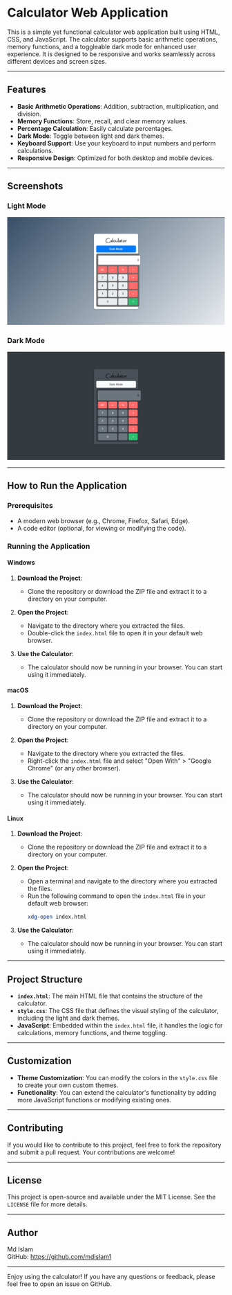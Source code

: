 # Calculator Web Application

This is a simple yet functional calculator web application built using HTML, CSS, and JavaScript. The calculator supports basic arithmetic operations, memory functions, and a toggleable dark mode for enhanced user experience. It is designed to be responsive and works seamlessly across different devices and screen sizes.

---

## Features

- **Basic Arithmetic Operations**: Addition, subtraction, multiplication, and division.
- **Memory Functions**: Store, recall, and clear memory values.
- **Percentage Calculation**: Easily calculate percentages.
- **Dark Mode**: Toggle between light and dark themes.
- **Keyboard Support**: Use your keyboard to input numbers and perform calculations.
- **Responsive Design**: Optimized for both desktop and mobile devices.

---

## Screenshots

### Light Mode
![Light Mode Screenshot](Screenshots/Screenshot_Light_Mode.png)

### Dark Mode
![Dark Mode Screenshot](Screenshots/Screenshot_Dark_Mode.png)

---

## How to Run the Application

### Prerequisites

- A modern web browser (e.g., Chrome, Firefox, Safari, Edge).
- A code editor (optional, for viewing or modifying the code).

### Running the Application

#### Windows

1. **Download the Project**:
   - Clone the repository or download the ZIP file and extract it to a directory on your computer.

2. **Open the Project**:
   - Navigate to the directory where you extracted the files.
   - Double-click the `index.html` file to open it in your default web browser.

3. **Use the Calculator**:
   - The calculator should now be running in your browser. You can start using it immediately.

#### macOS

1. **Download the Project**:
   - Clone the repository or download the ZIP file and extract it to a directory on your computer.

2. **Open the Project**:
   - Navigate to the directory where you extracted the files.
   - Right-click the `index.html` file and select "Open With" > "Google Chrome" (or any other browser).

3. **Use the Calculator**:
   - The calculator should now be running in your browser. You can start using it immediately.

#### Linux

1. **Download the Project**:
   - Clone the repository or download the ZIP file and extract it to a directory on your computer.

2. **Open the Project**:
   - Open a terminal and navigate to the directory where you extracted the files.
   - Run the following command to open the `index.html` file in your default web browser:
     ```bash
     xdg-open index.html
     ```

3. **Use the Calculator**:
   - The calculator should now be running in your browser. You can start using it immediately.

---

## Project Structure

- **`index.html`**: The main HTML file that contains the structure of the calculator.
- **`style.css`**: The CSS file that defines the visual styling of the calculator, including the light and dark themes.
- **JavaScript**: Embedded within the `index.html` file, it handles the logic for calculations, memory functions, and theme toggling.

---

## Customization

- **Theme Customization**: You can modify the colors in the `style.css` file to create your own custom themes.
- **Functionality**: You can extend the calculator's functionality by adding more JavaScript functions or modifying existing ones.

---

## Contributing

If you would like to contribute to this project, feel free to fork the repository and submit a pull request. Your contributions are welcome!

---

## License

This project is open-source and available under the MIT License. See the `LICENSE` file for more details.

---

## Author
Md Islam  
GitHub: https://github.com/mdislam1

---

Enjoy using the calculator! If you have any questions or feedback, please feel free to open an issue on GitHub.
